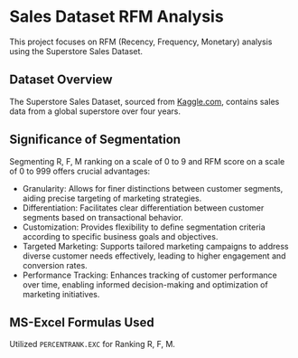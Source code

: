# Sales Dataset RFM Analysis
This project focuses on RFM (Recency, Frequency, Monetary) analysis using the Superstore Sales Dataset. 

## Dataset Overview
The Superstore Sales Dataset, sourced from [Kaggle.com](https://www.kaggle.com/datasets/rohitsahoo/sales-forecasting), contains sales data from a global superstore over four years.

## Significance of Segmentation
Segmenting R, F, M ranking on a scale of 0 to 9 and RFM score on a scale of 0 to 999 offers crucial advantages:
- Granularity: Allows for finer distinctions between customer segments, aiding precise targeting of marketing strategies.
- Differentiation: Facilitates clear differentiation between customer segments based on transactional behavior.
- Customization: Provides flexibility to define segmentation criteria according to specific business goals and objectives.
- Targeted Marketing: Supports tailored marketing campaigns to address diverse customer needs effectively, leading to higher engagement and conversion rates.
- Performance Tracking: Enhances tracking of customer performance over time, enabling informed decision-making and optimization of marketing initiatives.

## MS-Excel Formulas Used
Utilized `PERCENTRANK.EXC` for Ranking R, F, M.